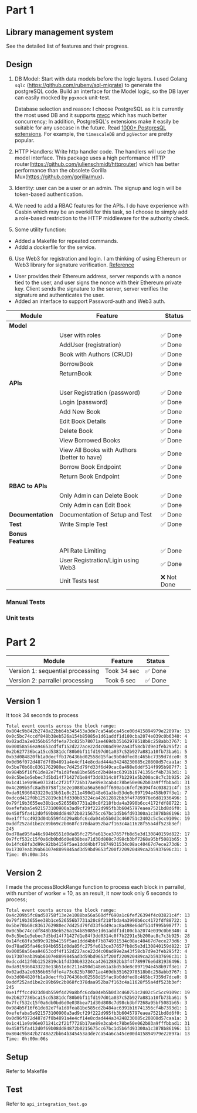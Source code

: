 # Part 1
## Library management system

See the detailed list of features and their progress.

## Design
1. DB Model:  Start with data models before the logic layers. I used Golang `sqlc` (https://github.com/rubenv/sql-migrate) to generate the postgreSQL code.
   Build an interface for the Model logic, so the DB layer can easily mocked by `pgxmock` unit-test.
   
   Database selection and reason: I choose PostgreSQL as it is currently the most used DB and it supports [mvcc](https://www.postgresql.org/docs/7.1/mvcc.html) which has much better concurrency; In addition, PostgreSQL's extensions make it easily be suitable for any usecase in the future. Read [1000+ PostgresQL extensions](https://gist.github.com/joelonsql/e5aa27f8cc9bd22b8999b7de8aee9d47). For example, the `timescaleDB` and `pgVector` are pretty popular. 

2. HTTP Handlers: Write http handler code. The handlers will use the model interface. This package uses a high performance HTTP router(https://github.com/julienschmidt/httprouter) which has better performance than the obsolete Gorilla Mux(https://github.com/gorilla/mux).

3. Identity: user can be a user or an admin. The signup and login will be token-based authentication.

4. We need to add a RBAC features for the APIs. I do have experience with Casbin which may be an overkill for this task, so I choose to simply add a role-based restriction to the HTTP middleware for the authority check.

5. Some utility function:
- Added a Makefile for repeated commands.
- Addd a dockerfile for the service.

6. Use Web3 for registration and login. I am thinking of using Ethereum or Web3 library for signature verification. [Reference](https://www.dock.io/post/web3-authentication)
- User provides their Ethereum address, server responds with a nonce tied to the user, and user signs the nonce with their Ethereum private key. Client sends the signature to the server, server verifies the signature and authenticates the user.
- Added an interface to support Password-auth and Web3 auth.

| **Module**         | **Feature**               | **Status**    |
|---------------------|---------------------------|---------------|
| **Model**          		 	
|                     | User with roles            |  ✅ Done           |		
|                     | AddUser (registration)              |  ✅ Done          |
|                     | Book with Authors (CRUD)               | ✅  Done        |
|                     | BorrowBook                | ✅ Done    |
|                     | ReturnBook                | ✅ Done   |
| **APIs**            |       |
|                     | User Registration (password)        |  ✅ Done   
|                     | Login (password)              |  ✅ Done    |
|                     | Add New Book              | ✅ Done        |
|                     | Edit Book Details         | ✅ Done         |
|                     | Delete Book               | ✅ Done        |
|                     | View Borrowed Books       | ✅ Done     |
|                     | View All Books with Authors (better to have)      | ✅ Done     |
|                     | Borrow Book Endpoint      | ✅ Done     |
|                     | Return Book Endpoint      | ✅ Done     |
| **RBAC to APIs** | |  |
|                     | Only Admin can Delete Book     |  ✅ Done    |
|                     | Only Admin can Edit Book     |  ✅ Done     |
| **Documentation** |Documentation of Setup and Test     |  ✅ Done        |
| **Test**  | Write Simple Test       | ✅ Done      |
| **Bonus Features**  
|                     | API Rate Limiting         | ✅ Done      |
|                     | User Registration/Ligin using Web3              | ✅ Done     |
|                     | Unit Tests test                | ❌ Not Done    |


### Manual Tests

### Unit tests


# Part 2
| **Module**         | **Feature**               | **Status**    |
|---------------------|---------------------------|---------------|
|  Version 1: sequential processing          |  Took 34 sec               | ✅ Done  |
|  Version 2: parrallel processing          |  Took 6 sec               | ✅ Done  |

## Version 1
It took 34 seconds to process
```
Total event counts across the block range:
0x804c9b842b2748a22bb64b345453a3de7ca54a6ca45ce00d415894979e22897a: 13
0x0c5bc74ccdf848b38eb526a154b85085e1d61addf1d100cba2074e039c0b6340: 4
0x02ad3a2e0356b65fdfe4a73c825b78071ae469db35162978518b8c258abb3767: 1
0x00058a56ea94653cdf4f152d227ace22d4c00ad99e2a43f58cb7d9e3feb295f2: 4
0x2b627736bca15cd5381dcf80b0bf11fd197d01a037c52b927a881a10fb73ba61: 5
0xb3d084820fb1a9decffb176436bd02558d15fac9b0ddfed8c465bc7359d7dce0: 8
0x0d96f072d487d7f8b4891a4e4cf14e8cdad444a34248230085c20808d57caa1a: 3
0x5be70b68c8361762980ec7d425d79fd33f6d49cac8a498e6ddf514f995b987f7: 1
0x984b5f16f61de82e7fa1d8fea81be585cd2b484ac6391b16741356cf4b7393d1: 1
0x8c5be1e5ebec7d5bd14f71427d1e84f3dd0314c0f7b2291e5b200ac8c7c3b925: 28
0x1c411e9a96e071241c2f21f7726b17ae89e3cab4c78be50e062b03a9fffbbad1: 31
0x4c209b5fc8ad50758f13e2e1088ba56a560dff690a1c6fef26394f4c03821c4f: 13
0xda919360433220e13b51e8c211e490d148e61a3bd53de8c097194e458b97f3e1: 7
0xdccd412f0b1252819cb1fd330b93224ca42612892bb3f4f789976e6d81936496: 1
0x79f19b3655ee38b1ce526556b7731a20c8f218fbda4a3990b6cc4172fdf88722: 1
0xefefaba5e921573100900a3ad9cf29f222d995fb3b6045797eaea7521bd8d6f0: 1
0x458f5fa412d0f69b08dd84872b0215675cc67bc1d5b6fd93300a1c3878b86196: 13
0xe1fffcc4923d04b559f4d29a8bfc6cda04eb5b0d3c460751c2402c5c5cc9109c: 19
0xddf252ad1be2c89b69c2b068fc378daa952ba7f163c4a11628f55a4df523b3ef: 245
0xd78ad95fa46c994b6551d0da85fc275fe613ce37657fb8d5e3d130840159d822: 17
0x7fcf532c15f0a6db0bd6d0e038bea71d30d808c7d98cb3bf7268a95bf5081b65: 3
0x14fc68fa3d99c92bb4159f5ae1ddd4bbf7b874931534c08ac40467d7ece273d6: 3
0x17307eab39ab6107e8899845ad3d59bd9653f200f220920489ca2b5937696c31: 1
Time: 0h:00m:34s     
```

## Version 2
I made the processBlockRange function to process each block in parrallel, with number of worker = 10, as an result, it now took only 6 seconds to process;
```
Total event counts across the block range:
0x4c209b5fc8ad50758f13e2e1088ba56a560dff690a1c6fef26394f4c03821c4f: 13
0x79f19b3655ee38b1ce526556b7731a20c8f218fbda4a3990b6cc4172fdf88722: 1
0x5be70b68c8361762980ec7d425d79fd33f6d49cac8a498e6ddf514f995b987f7: 1
0x0c5bc74ccdf848b38eb526a154b85085e1d61addf1d100cba2074e039c0b6340: 4
0x8c5be1e5ebec7d5bd14f71427d1e84f3dd0314c0f7b2291e5b200ac8c7c3b925: 28
0x14fc68fa3d99c92bb4159f5ae1ddd4bbf7b874931534c08ac40467d7ece273d6: 3
0xd78ad95fa46c994b6551d0da85fc275fe613ce37657fb8d5e3d130840159d822: 17
0x00058a56ea94653cdf4f152d227ace22d4c00ad99e2a43f58cb7d9e3feb295f2: 4
0x17307eab39ab6107e8899845ad3d59bd9653f200f220920489ca2b5937696c31: 1
0xdccd412f0b1252819cb1fd330b93224ca42612892bb3f4f789976e6d81936496: 1
0xda919360433220e13b51e8c211e490d148e61a3bd53de8c097194e458b97f3e1: 7
0x02ad3a2e0356b65fdfe4a73c825b78071ae469db35162978518b8c258abb3767: 1
0xb3d084820fb1a9decffb176436bd02558d15fac9b0ddfed8c465bc7359d7dce0: 8
0xddf252ad1be2c89b69c2b068fc378daa952ba7f163c4a11628f55a4df523b3ef: 245
0xe1fffcc4923d04b559f4d29a8bfc6cda04eb5b0d3c460751c2402c5c5cc9109c: 19
0x2b627736bca15cd5381dcf80b0bf11fd197d01a037c52b927a881a10fb73ba61: 5
0x7fcf532c15f0a6db0bd6d0e038bea71d30d808c7d98cb3bf7268a95bf5081b65: 3
0x984b5f16f61de82e7fa1d8fea81be585cd2b484ac6391b16741356cf4b7393d1: 1
0xefefaba5e921573100900a3ad9cf29f222d995fb3b6045797eaea7521bd8d6f0: 1
0x0d96f072d487d7f8b4891a4e4cf14e8cdad444a34248230085c20808d57caa1a: 3
0x1c411e9a96e071241c2f21f7726b17ae89e3cab4c78be50e062b03a9fffbbad1: 31
0x458f5fa412d0f69b08dd84872b0215675cc67bc1d5b6fd93300a1c3878b86196: 13
0x804c9b842b2748a22bb64b345453a3de7ca54a6ca45ce00d415894979e22897a: 13
Time: 0h:00m:06s   
```

## Setup
Refer to Makefile

## Test
Refer to `api_integration_test.go`
